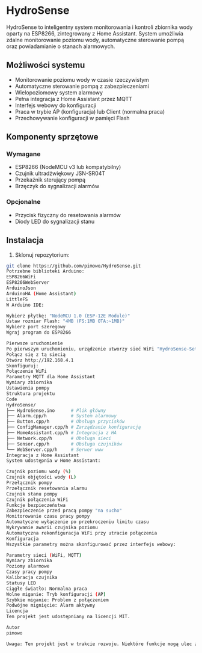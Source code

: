 # HydroSense

HydroSense to inteligentny system monitorowania i kontroli zbiornika wody oparty na ESP8266, zintegrowany z Home Assistant. System umożliwia zdalne monitorowanie poziomu wody, automatyczne sterowanie pompą oraz powiadamianie o stanach alarmowych.

## Możliwości systemu

- Monitorowanie poziomu wody w czasie rzeczywistym
- Automatyczne sterowanie pompą z zabezpieczeniami
- Wielopoziomowy system alarmowy
- Pełna integracja z Home Assistant przez MQTT
- Interfejs webowy do konfiguracji
- Praca w trybie AP (konfiguracja) lub Client (normalna praca)
- Przechowywanie konfiguracji w pamięci Flash

## Komponenty sprzętowe

### Wymagane
- ESP8266 (NodeMCU v3 lub kompatybilny)
- Czujnik ultradźwiękowy JSN-SR04T
- Przekaźnik sterujący pompą
- Brzęczyk do sygnalizacji alarmów

### Opcjonalne
- Przycisk fizyczny do resetowania alarmów
- Diody LED do sygnalizacji stanu

## Instalacja

1. Sklonuj repozytorium:
```bash
git clone https://github.com/pimowo/HydroSense.git
Potrzebne biblioteki Arduino:
ESP8266WiFi
ESP8266WebServer
ArduinoJson
ArduinoHA (Home Assistant)
LittleFS
W Arduino IDE:

Wybierz płytkę: "NodeMCU 1.0 (ESP-12E Module)"
Ustaw rozmiar Flash: "4MB (FS:1MB OTA:~1MB)"
Wybierz port szeregowy
Wgraj program do ESP8266

Pierwsze uruchomienie
Po pierwszym uruchomieniu, urządzenie utworzy sieć WiFi "HydroSense-Setup"
Połącz się z tą siecią
Otwórz http://192.168.4.1
Skonfiguruj:
Połączenie WiFi
Parametry MQTT dla Home Assistant
Wymiary zbiornika
Ustawienia pompy
Struktura projektu
Code
HydroSense/
├── HydroSense.ino      # Plik główny
├── Alarm.cpp/h         # System alarmowy
├── Button.cpp/h        # Obsługa przycisków
├── ConfigManager.cpp/h # Zarządzanie konfiguracją
├── HomeAssistant.cpp/h # Integracja z HA
├── Network.cpp/h       # Obsługa sieci
├── Sensor.cpp/h        # Obsługa czujników
└── WebServer.cpp/h     # Serwer www
Integracja z Home Assistant
System udostępnia w Home Assistant:

Czujnik poziomu wody (%)
Czujnik objętości wody (L)
Przełącznik pompy
Przełącznik resetowania alarmu
Czujnik stanu pompy
Czujnik połączenia WiFi
Funkcje bezpieczeństwa
Zabezpieczenie przed pracą pompy "na sucho"
Monitorowanie czasu pracy pompy
Automatyczne wyłączenie po przekroczeniu limitu czasu
Wykrywanie awarii czujnika poziomu
Automatyczna rekonfiguracja WiFi przy utracie połączenia
Konfiguracja
Wszystkie parametry można skonfigurować przez interfejs webowy:

Parametry sieci (WiFi, MQTT)
Wymiary zbiornika
Poziomy alarmowe
Czasy pracy pompy
Kalibracja czujnika
Statusy LED
Ciągłe światło: Normalna praca
Wolne miganie: Tryb konfiguracji (AP)
Szybkie miganie: Problem z połączeniem
Podwójne mignięcie: Alarm aktywny
Licencja
Ten projekt jest udostępniany na licencji MIT.

Autor
pimowo

Uwaga: Ten projekt jest w trakcie rozwoju. Niektóre funkcje mogą ulec zmianie.
